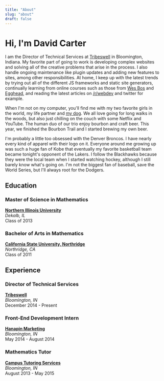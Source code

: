 ```yaml
---
title: "About"
slug: "about"
draft: false
---
```


# Hi, I'm David Carter

I am the Director of Technical Services at [Tribeswell](//tribeswell.com) in Bloomington, Indiana. My favorite part of going to work is developing complex websites and solving all of the creative problems that arise in the process. I also handle ongoing maintenance like plugin updates and adding new features to sites, among other responsibilities. At home, I keep up with the latest trends by trying out all of the different JS frameworks and static site generators, continually learning from online courses such as those from [Wes Bos](//wesbos.com/courses/) and [Egghead](//egghead.io), and reading the latest articles on [/r/webdev](//reddit.com/r/webdev) and twitter for example.

When I'm not on my computer, you'll find me with my two favorite girls in the world, my life partner and [my dog](//instagram.com/piglet_petite). We all love going for long walks in the woods, but also just chilling on the couch with some Netflix and YouTube. The human duo of our trio enjoy bourbon and craft beer. This year, we finished the Bourbon Trail and I started brewing my own beer.

I'm probably a little too obsessed with the Denver Broncos. I have nearly every kind of apparel with their logo on it. Everyone around me growing up was such a huge fan of Kobe that eventually my favorite basketball team became tonight's opponent of the Lakers. I follow the Blackhawks because they were the local team when I started watching hockey, although I still barely know what's going on. I'm not the biggest fan of baseball, save the World Series, but I'll always root for the Dodgers.

## Education

### Master of Science in Mathematics

**[Northern Illinois University](//www.math.niu.edu/programs/grad/overview.html)**
<br />
_Dekalb, IL_
<br />
Class of 2013

### Bachelor of Arts in Mathematics

**[California State University, Northridge](//www.csun.edu/science-mathematics/mathematics/undergraduate-programs)**
<br />
_Northridge, CA_
<br />
Class of 2011

## Experience

### Director of Technical Services

**[Tribeswell](//www.tribeswell.com)**
<br />
_Bloomington, IN_
<br />
December 2014 - Present

### Front-End Development Intern

**[Hanapin Marketing](//www.hanapinmarketing.com)**
<br />
_Bloomington, IN_
<br />
May 2014 - August 2014

### Mathematics Tutor

**[Campus Tutoring Services](//campusts.com)**
<br />
_Bloomington, IN_
<br />
August 2013 - May 2015
